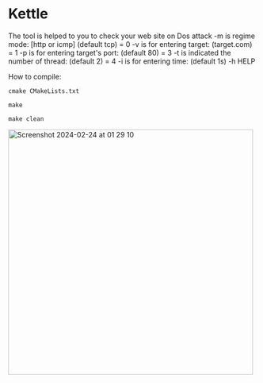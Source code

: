 # Kettle
The tool is helped to you to check your web site on Dos attack
-m is regime mode: [http or icmp] (default tcp) = 0
-v is for entering target: (target.com) = 1
-p is for entering target's port: (default 80) = 3
-t is indicated the number of thread: (default 2) = 4
-i is for entering time: (default 1s)
-h HELP

How to compile:

    cmake CMakeLists.txt

    make
    
    make clean

<img width="494" alt="Screenshot 2024-02-24 at 01 29 10" src="https://github.com/seout/Kettle/assets/113185077/f21d9af4-510d-49f6-82f4-f2f2d1f4acd5">
